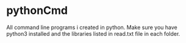 # pythonCmd
All command line programs i created in python.
Make sure you have python3 installed and the libraries listed in read.txt file in each folder.
